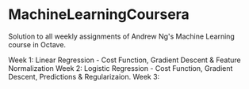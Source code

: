 # MachineLearningCoursera
Solution to all weekly assignments of Andrew Ng's Machine Learning course in Octave. 

Week 1: Linear Regression - Cost Function, Gradient Descent & Feature Normalization
Week 2: Logistic Regression - Cost Function, Gradient Descent, Predictions & Regularizaion. 
Week 3: 
